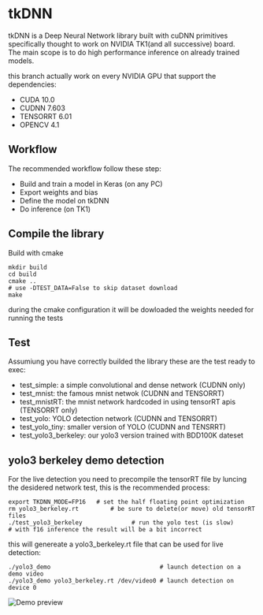 # tkDNN
tkDNN is a Deep Neural Network library built with cuDNN primitives specifically thought to work on NVIDIA TK1(and all successive) board.<br>
The main scope is to do high performance inference on already trained models.

this branch actually work on every NVIDIA GPU that support the dependencies:
* CUDA 10.0
* CUDNN 7.603
* TENSORRT 6.01
* OPENCV 4.1

## Workflow
The recommended workflow follow these step:
* Build and train a model in Keras (on any PC)
* Export weights and bias 
* Define the model on tkDNN
* Do inference (on TK1)

## Compile the library
Build with cmake
```
mkdir build
cd build
cmake ..
# use -DTEST_DATA=False to skip dataset download
make
```
during the cmake configuration it will be dowloaded the weights needed for running
the tests

## Test
Assumiung you have correctly builded the library these are the test ready to exec:
* test_simple: a simple convolutional and dense network (CUDNN only)
* test_mnist: the famous mnist netwok (CUDNN and TENSORRT)
* test_mnistRT: the mnist network hardcoded in using tensorRT apis (TENSORRT only)
* test_yolo: YOLO detection network (CUDNN and TENSORRT)
* test_yolo_tiny: smaller version of YOLO (CUDNN and TENSRRT)
* test_yolo3_berkeley: our yolo3 version trained with BDD100K dateset 

## yolo3 berkeley demo detection
For the live detection you need to precompile the tensorRT file by luncing the desidered network test, this is the recommended process:
```
export TKDNN_MODE=FP16   # set the half floating point optimization
rm yolo3_berkeley.rt		 # be sure to delete(or move) old tensorRT files
./test_yolo3_berkeley              # run the yolo test (is slow)
# with f16 inference the result will be a bit incorrect
```
this will genereate a yolo3_berkeley.rt file that can be used for live detection:
```
./yolo3_demo                               # launch detection on a demo video
./yolo3_demo yolo3_berkeley.rt /dev/video0 # launch detection on device 0
```
![Demo preview](https://github.com/ceccocats/tkDNN/releases/download/v0.4/demo.gif)

